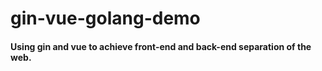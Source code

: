 # gin-vue-golang-demo
#### Using gin and vue to achieve front-end and back-end separation of the web.